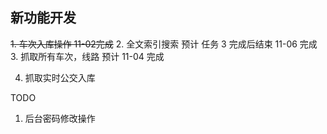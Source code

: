 ## 新功能开发
~~1. 车次入库操作 11-02完成~~
2. 全文索引搜索 预计 任务 3 完成后结束 11-06 完成
3. 抓取所有车次，线路 预计 11-04 完成

4. 抓取实时公交入库

TODO 
1. 后台密码修改操作
